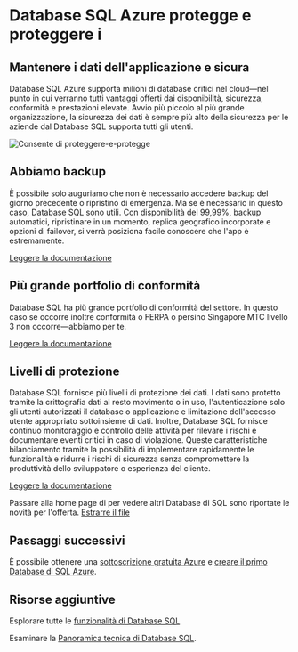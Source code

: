 <properties
   pageTitle="Database SQL Azure protegge e proteggere i"
   description="Ecco come Database SQL di aiuta sicura e proteggere"
   keywords=""
   services="sql-database"
   documentationCenter=""
   authors="CarlRabeler"
   manager="jhubbard"
   editor=""/>

<tags
   ms.service="sql-database"
   ms.devlang="NA"
   ms.topic="article"
   ms.tgt_pltfrm="NA"
   ms.workload="data-management"
   ms.date="09/13/2016"
   ms.author="carlrab"/>
   
# <a name="azure-sql-database-secures-and-protects"></a>Database SQL Azure protegge e proteggere i

## <a name="keep-your-apps-data-safe-and-secure"></a>Mantenere i dati dell'applicazione e sicura

Database SQL Azure supporta milioni di database critici nel cloud&mdash;nel punto in cui verranno tutti vantaggi offerti dai disponibilità, sicurezza, conformità e prestazioni elevate. Avvio più piccolo al più grande organizzazione, la sicurezza dei dati è sempre più alto della sicurezza per le aziende dal Database SQL supporta tutti gli utenti.

![Consente di proteggere-e-protegge](./media/sql-database-helps-secures-and-protects/sql-database-helps-secures-and-protects.png)

## <a name="weve-got-your-back"></a>Abbiamo backup

È possibile solo auguriamo che non è necessario accedere backup del giorno precedente o ripristino di emergenza. Ma se è necessario in questo caso, Database SQL sono utili. Con disponibilità del 99,99%, backup automatici, ripristinare in un momento, replica geografico incorporate e opzioni di failover, si verrà posiziona facile conoscere che l'app è estremamente.

[Leggere la documentazione](sql-database-business-continuity.md)

## <a name="the-largest-compliance-portfolio"></a>Più grande portfolio di conformità

Database SQL ha più grande portfolio di conformità del settore. In questo caso se occorre inoltre conformità o FERPA o persino Singapore MTC livello 3 non occorre&mdash;abbiamo per te.  

[Leggere la documentazione](https://www.microsoft.com/TrustCenter/Compliance/default.aspx)

## <a name="layers-of-protection"></a>Livelli di protezione

Database SQL fornisce più livelli di protezione dei dati. I dati sono protetto tramite la crittografia dati al resto movimento o in uso, l'autenticazione solo gli utenti autorizzati il database o applicazione e limitazione dell'accesso utente appropriato sottoinsieme di dati. Inoltre, Database SQL fornisce continuo monitoraggio e controllo delle attività per rilevare i rischi e documentare eventi critici in caso di violazione. Queste caratteristiche bilanciamento tramite la possibilità di implementare rapidamente le funzionalità e ridurre i rischi di sicurezza senza compromettere la produttività dello sviluppatore o esperienza del cliente.

[Leggere la documentazione](http://go.microsoft.com/fwlink/?LinkID=787593)

Passare alla home page di per vedere altri Database di SQL sono riportate le novità per l'offerta.
[Estrarre il file](https://azure.microsoft.com/services/sql-database/) 

## <a name="next-steps"></a>Passaggi successivi

È possibile ottenere una [sottoscrizione gratuita Azure](https://azure.microsoft.com/get-started/) e [creare il primo Database di SQL Azure](sql-database-get-started.md).

## <a name="additional-resources"></a>Risorse aggiuntive

Esplorare tutte le [funzionalità di Database SQL](https://azure.microsoft.com/services/sql-database/).
 
Esaminare la [Panoramica tecnica di Database SQL](sql-database-technical-overview.md).  


